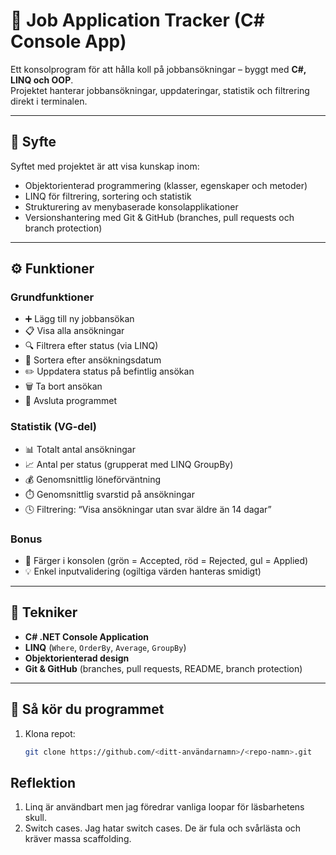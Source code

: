 ﻿# 💼 Job Application Tracker (C# Console App)

Ett konsolprogram för att hålla koll på jobbansökningar – byggt med **C#, LINQ och OOP**.  
Projektet hanterar jobbansökningar, uppdateringar, statistik och filtrering direkt i terminalen.

---

## 🎯 Syfte
Syftet med projektet är att visa kunskap inom:
- Objektorienterad programmering (klasser, egenskaper och metoder)
- LINQ för filtrering, sortering och statistik
- Strukturering av menybaserade konsolapplikationer
- Versionshantering med Git & GitHub (branches, pull requests och branch protection)

---

## ⚙️ Funktioner

### Grundfunktioner
- ➕ Lägg till ny jobbansökan  
- 📋 Visa alla ansökningar  
- 🔍 Filtrera efter status (via LINQ)  
- 📅 Sortera efter ansökningsdatum  
- ✏️ Uppdatera status på befintlig ansökan  
- 🗑️ Ta bort ansökan  
- 💾 Avsluta programmet  

### Statistik (VG-del)
- 📊 Totalt antal ansökningar  
- 📈 Antal per status (grupperat med LINQ GroupBy)  
- 💰 Genomsnittlig löneförväntning  
- ⏱️ Genomsnittlig svarstid på ansökningar  
- 🕓 Filtrering: “Visa ansökningar utan svar äldre än 14 dagar”  

### Bonus
- 🎨 Färger i konsolen (grön = Accepted, röd = Rejected, gul = Applied)  
- 💡 Enkel inputvalidering (ogiltiga värden hanteras smidigt)  

---

## 🧠 Tekniker
- **C# .NET Console Application**
- **LINQ** (`Where`, `OrderBy`, `Average`, `GroupBy`)
- **Objektorienterad design**
- **Git & GitHub** (branches, pull requests, README, branch protection)

---

## 🚀 Så kör du programmet
1. Klona repot:
   ```bash
   git clone https://github.com/<ditt-användarnamn>/<repo-namn>.git


## Reflektion
1. Linq är användbart men jag föredrar vanliga loopar för läsbarhetens skull.
2. Switch cases. Jag hatar switch cases. De är fula och svårlästa och kräver massa scaffolding.
